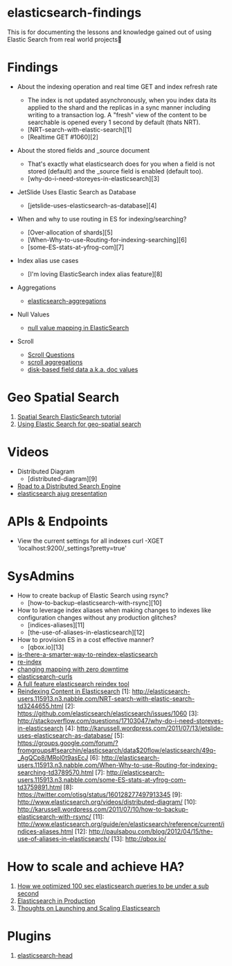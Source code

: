 elasticsearch-findings
======================

This is for documenting the lessons and knowledge gained out of using Elastic Search from real world projects

Findings
======================

- About the indexing operation and real time GET and index refresh rate
  - The index is not updated asynchronously, when you index data its applied to the shard and the replicas in a sync manner including writing to a transaction log. A "fresh" view of the content to be searchable is opened every 1 second by default (thats NRT).
  - [NRT-search-with-elastic-search][1]
  - [Realtime GET #1060][2]
  
- About the stored fields and _source document
  - That's exactly what elasticsearch does for you when a field is not stored (default) and the _source field is enabled (default too). 
  - [why-do-i-need-storeyes-in-elasticsearch][3] 

- JetSlide Uses Elastic Search as Database
  - [jetslide-uses-elasticsearch-as-database][4]

- When and why to use routing in ES for indexing/searching?
  - [Over-allocation of shards][5]
  - [When-Why-to-use-Routing-for-indexing-searching][6]
  - [some-ES-stats-at-yfrog-com][7]

- Index alias use cases
  - [I'm loving ElasticSearch index alias feature][8]

- Aggregations
  - [elasticsearch-aggregations](http://blog.qbox.io/elasticsearch-aggregations)
- Null Values
  - [null value mapping in ElasticSearch](http://stackoverflow.com/questions/22796103/null-value-mapping-in-elasticsearch)
- Scroll
  - [Scroll Questions](http://elasticsearch-users.115913.n3.nabble.com/Scroll-Questions-td4057887.html)
  - [scroll aggregations](http://elasticsearch-users.115913.n3.nabble.com/scroll-aggregations-td4056708.html)
  - [disk-based field data a.k.a. doc values](http://www.elasticsearch.org/blog/disk-based-field-data-a-k-a-doc-values/)


Geo Spatial Search
======
1. [Spatial Search ElasticSearch tutorial](http://www.elasticsearchtutorial.com/spatial-search-tutorial.html)
2. [Using Elastic Search for geo-spatial search](http://www.jillesvangurp.com/2013/03/20/using-elastic-search-for-geo-spatial-search/)

Videos
======================
- Distributed Diagram
  - [distributed-diagram][9]
- [Road to a Distributed Search Engine](http://www.elasticsearch.cn/videos/2011/08/09/road-to-a-distributed-searchengine-berlinbuzzwords.html)
- [elasticsearch ajug presentation](http://www.elastichq.org/blog/elasticsearch-ajug-presentation/)

APIs & Endpoints
=====================
- View the current settings for all indexes
curl -XGET 'localhost:9200/_settings?pretty=true'

SysAdmins
=====================
- How to create backup of Elastic Search using rsync?
  - [how-to-backup-elasticsearch-with-rsync][10]
- How to leverage index aliases when making changes to indexes like configuration changes without any production glitches?
  - [indices-aliases][11]
  - [the-use-of-aliases-in-elasticsearch][12]
- How to provision ES in a cost effective manner?
  - [qbox.io][13]
- [is-there-a-smarter-way-to-reindex-elasticsearch](http://stackoverflow.com/questions/13851044/is-there-a-smarter-way-to-reindex-elasticsearch)
- [re-index](http://www.elasticsearch.org/guide/en/elasticsearch/guide/current/reindex.html)
- [changing mapping with zero downtime](http://www.elasticsearch.org/blog/changing-mapping-with-zero-downtime/)
- [elasticsearch-curls](http://davektech.wordpress.com/2014/10/17/elasticsearch-curls-2/)
- [A full feature elasticsearch reindex tool](https://github.com/garbin/elasticsearch-reindex)
- [Reindexing Content in Elasticsearch](http://blog.florian-hopf.de/2013/11/reindexing-content-in-elasticsearch.html)
[1]: http://elasticsearch-users.115913.n3.nabble.com/NRT-search-with-elastic-search-td3244655.html
[2]: https://github.com/elasticsearch/elasticsearch/issues/1060
[3]: http://stackoverflow.com/questions/17103047/why-do-i-need-storeyes-in-elasticsearch
[4]: http://karussell.wordpress.com/2011/07/13/jetslide-uses-elasticsearch-as-database/
[5]: https://groups.google.com/forum/?fromgroups#!searchin/elasticsearch/data$20flow/elasticsearch/49q-_AgQCp8/MRol0t9asEcJ
[6]: http://elasticsearch-users.115913.n3.nabble.com/When-Why-to-use-Routing-for-indexing-searching-td3789570.html
[7]: http://elasticsearch-users.115913.n3.nabble.com/some-ES-stats-at-yfrog-com-td3759891.html
[8]: https://twitter.com/otisg/status/160128277497913345
[9]: http://www.elasticsearch.org/videos/distributed-diagram/
[10]: http://karussell.wordpress.com/2011/07/10/how-to-backup-elasticsearch-with-rsync/
[11]: http://www.elasticsearch.org/guide/en/elasticsearch/reference/current/indices-aliases.html
[12]: http://paulsabou.com/blog/2012/04/15/the-use-of-aliases-in-elasticsearch/
[13]: http://qbox.io/

How to scale and achieve HA?
============================
1. [How we optimized 100 sec elasticsearch queries to be under a sub second](https://abhishek376.wordpress.com/2014/11/24/how-we-optimized-100-sec-elasticsearch-queries-to-be-under-a-sub-second/)
2. [Elasticsearch in Production](https://www.found.no/foundation/elasticsearch-in-production/)
3. [Thoughts on Launching and Scaling Elasticsearch](http://blog.qbox.io/launching-and-scaling-elasticsearch)

Plugins
=============
1. [elasticsearch-head](http://mobz.github.io/elasticsearch-head/)

